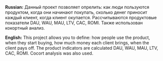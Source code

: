 **Russian:** Данный проект позволяет опрелить: как люди пользуются продуктом, когда они начинают покупать, сколько денег приносит каждый клиент, когда клиент окупается. Рассчитываются продуктовые показатели DAU, WAU, MAU,  LTV, CAC, ROMI. Также использован кокортный анализ.

**English:** This project allows you to define: how people use the product, when they start buying, how much money each client brings, when the client pays off. The product indicators are calculated DAU, WAU, MAU, LTV, CAC, ROMI. Cocort analysis was also used.
